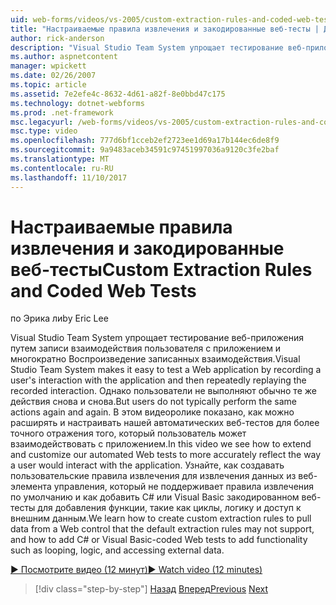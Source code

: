 ```yaml
---
uid: web-forms/videos/vs-2005/custom-extraction-rules-and-coded-web-tests
title: "Настраиваемые правила извлечения и закодированные веб-тесты | Документы Microsoft"
author: rick-anderson
description: "Visual Studio Team System упрощает тестирование веб-приложения путем записи взаимодействия пользователя с приложением и многократно воспроизведение удаленной среды..."
ms.author: aspnetcontent
manager: wpickett
ms.date: 02/26/2007
ms.topic: article
ms.assetid: 7e2efe4c-8632-4d61-a82f-8e0bbd47c175
ms.technology: dotnet-webforms
ms.prod: .net-framework
msc.legacyurl: /web-forms/videos/vs-2005/custom-extraction-rules-and-coded-web-tests
msc.type: video
ms.openlocfilehash: 777d6bf1cceb2ef2723ee1d69a17b144ec6de8f9
ms.sourcegitcommit: 9a9483aceb34591c97451997036a9120c3fe2baf
ms.translationtype: MT
ms.contentlocale: ru-RU
ms.lasthandoff: 11/10/2017
---
```

<a name="custom-extraction-rules-and-coded-web-tests"></a><span data-ttu-id="87512-103">Настраиваемые правила извлечения и закодированные веб-тесты</span><span class="sxs-lookup"><span data-stu-id="87512-103">Custom Extraction Rules and Coded Web Tests</span></span>
====================
<span data-ttu-id="87512-104">по Эрика ли</span><span class="sxs-lookup"><span data-stu-id="87512-104">by Eric Lee</span></span>

<span data-ttu-id="87512-105">Visual Studio Team System упрощает тестирование веб-приложения путем записи взаимодействия пользователя с приложением и многократно Воспроизведение записанных взаимодействия.</span><span class="sxs-lookup"><span data-stu-id="87512-105">Visual Studio Team System makes it easy to test a Web application by recording a user's interaction with the application and then repeatedly replaying the recorded interaction.</span></span> <span data-ttu-id="87512-106">Однако пользователи не выполняют обычно те же действия снова и снова.</span><span class="sxs-lookup"><span data-stu-id="87512-106">But users do not typically perform the same actions again and again.</span></span> <span data-ttu-id="87512-107">В этом видеоролике показано, как можно расширять и настраивать нашей автоматических веб-тестов для более точного отражения того, который пользователь может взаимодействовать с приложением.</span><span class="sxs-lookup"><span data-stu-id="87512-107">In this video we see how to extend and customize our automated Web tests to more accurately reflect the way a user would interact with the application.</span></span> <span data-ttu-id="87512-108">Узнайте, как создавать пользовательские правила извлечения для извлечения данных из веб-элемента управления, который не поддерживает правила извлечения по умолчанию и как добавить C# или Visual Basic закодированном веб-тесты для добавления функции, такие как циклы, логику и доступ к внешним данным.</span><span class="sxs-lookup"><span data-stu-id="87512-108">We learn how to create custom extraction rules to pull data from a Web control that the default extraction rules may not support, and how to add C# or Visual Basic-coded Web tests to add functionality such as looping, logic, and accessing external data.</span></span>

[<span data-ttu-id="87512-109">&#9654; Посмотрите видео (12 минут)</span><span class="sxs-lookup"><span data-stu-id="87512-109">&#9654; Watch video (12 minutes)</span></span>](https://channel9.msdn.com/Blogs/ASP-NET-Site-Videos/custom-extraction-rules-and-coded-web-tests)

>[!div class="step-by-step"]
<span data-ttu-id="87512-110">[Назад](code-coverage-of-automated-tests.md)
[Вперед](the-effects-of-caching.md)</span><span class="sxs-lookup"><span data-stu-id="87512-110">[Previous](code-coverage-of-automated-tests.md)
[Next](the-effects-of-caching.md)</span></span>

